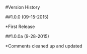 #Version History

##1.0.0 (09-15-2015)

*First Release

##1.0.0a (9-28-2015)

*Comments cleaned up and updated
